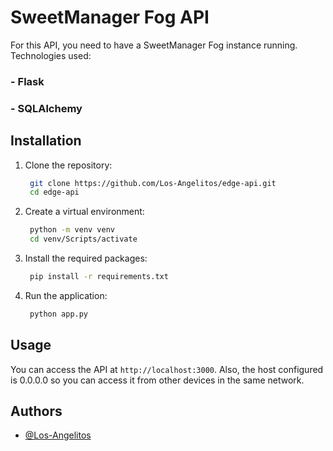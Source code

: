 # SweetManager Fog API
For this API, you need to have a SweetManager Fog instance running.
Technologies used:
### - Flask
### - SQLAlchemy

## Installation
1. Clone the repository:
   ```bash
    git clone https://github.com/Los-Angelitos/edge-api.git
    cd edge-api
   ```
2. Create a virtual environment:
   ```bash
    python -m venv venv
    cd venv/Scripts/activate
   ```

3. Install the required packages:
   ```bash
    pip install -r requirements.txt
   ```

4. Run the application:
   ```bash
    python app.py
   ```

## Usage
You can access the API at `http://localhost:3000`.
Also, the host configured is 0.0.0.0 so you can access it from other devices in the same network.

## Authors
- [@Los-Angelitos](https://github.com/Los-Angelitos)